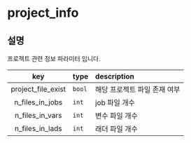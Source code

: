 ﻿# project_info

## 설명

프로젝트 관련 정보 파라미터 입니다.

|key|type|description|
|:---:|:---|:---|
|project_file_exist|`bool`|해당 프로젝트 파일 존재 여부|
|n_files_in_jobs|`int`|job 파일 개수|
|n_files_in_vars|`int`|변수 파일 개수|
|n_files_in_lads|`int`|래더 파일 개수|
